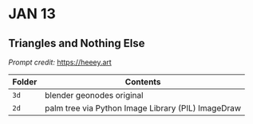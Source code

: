 # JAN 13
## Triangles and Nothing Else

_Prompt credit:_ https://heeey.art

Folder | Contents
---- | -----
`3d` | blender geonodes original
`2d` | palm tree via Python Image Library (PIL) ImageDraw  
